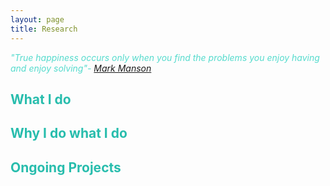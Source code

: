 ```yaml
---
layout: page
title: Research
---
```



<span style = "color:#55DBCD">*"True happiness occurs only when you find the problems you enjoy having and enjoy solving"- [Mark Manson](https://markmanson.net/)* </span>

## <span style = "color:#28bdad">What I do</span>
## <span style = "color:#28bdad">Why I do what I do</span>
## <span style = "color:#28bdad">Ongoing Projects</span>
